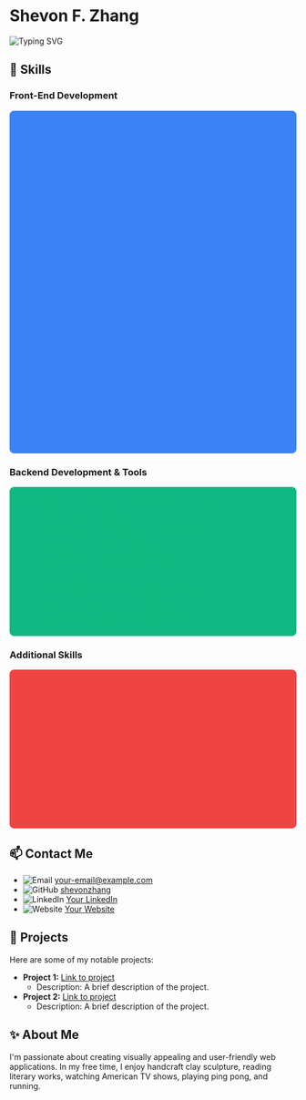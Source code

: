 # Shevon F. Zhang

![Typing SVG](https://readme-typing-svg.demolab.com?font=Fira+Code&weight=500&size=24&pause=1000&color=3B82F6&width=435&lines=Hi+there!+I'm+Shevon%2C+a+front-end+developer+with+9+years+of+experience.)

## 🚀 Skills

### Front-End Development
<div style="background-color: #3B82F6; border: 2px solid; border-color: #3B82F6; color: #3B82F6; padding: 10px; border-radius: 8px;">
  - ![React](https://img.shields.io/badge/-React-61DAFB?style=flat&logo=React&logoColor=white)
  - ![Vue.js](https://img.shields.io/badge/-Vue.js-4FC08D?style=flat&logo=vue.js&logoColor=white)
  - ![JavaScript](https://img.shields.io/badge/-JavaScript-F7DF1E?style=flat&logo=javascript&logoColor=black)
  - ![TypeScript](https://img.shields.io/badge/-TypeScript-3178C6?style=flat&logo=typescript&logoColor=white)
  - ![HTML](https://img.shields.io/badge/-HTML-E34F26?style=flat&logo=html5&logoColor=white)
  - ![CSS](https://img.shields.io/badge/-CSS-1572B6?style=flat&logo=css3&logoColor=white)
  - ![SCSS](https://img.shields.io/badge/-SCSS-CC6699?style=flat&logo=sass&logoColor=white)
  - ![Webpack](https://img.shields.io/badge/-Webpack-8DD6F9?style=flat&logo=webpack&logoColor=black)
  - ![ElementUI](https://img.shields.io/badge/-ElementUI-00C4CC?style=flat&logo=element&logoColor=white)
  - ![Bootstrap](https://img.shields.io/badge/-Bootstrap-563D7C?style=flat&logo=bootstrap&logoColor=white)
  - ![Echarts](https://img.shields.io/badge/-Echarts-AA344D?style=flat&logo=echarts&logoColor=white)
  - ![WeChat](https://img.shields.io/badge/-WeChat-07C160?style=flat&logo=wechat&logoColor=white)
  - ![Tailwind CSS](https://img.shields.io/badge/-TailwindCSS-38B2AC?style=flat&logo=tailwind-css&logoColor=white)
  - ![SVG](https://img.shields.io/badge/-SVG-FFB13B?style=flat&logo=svg&logoColor=black)
  - ![Uniapp](https://img.shields.io/badge/-Uniapp-41B883?style=flat&logo=uniapp&logoColor=white)
  - ![Responsive Web Design](https://img.shields.io/badge/-Responsive%20Web%20Design-2C3E50?style=flat&logo=responsive-web-design&logoColor=white)
  - ![Network](https://img.shields.io/badge/-Network%20Knowledge-0078D7?style=flat&logo=network&logoColor=white)
</div>

### Backend Development & Tools
<div style="background-color: #10B981; border: 2px solid; border-color: #10B981; color: #10B981; padding: 10px; border-radius: 8px;">
  - ![Node.js](https://img.shields.io/badge/-Node.js-339933?style=flat&logo=node.js&logoColor=white)
  - ![Next.js](https://img.shields.io/badge/-Next.js-000000?style=flat&logo=next.js&logoColor=white)
  - ![Koa2](https://img.shields.io/badge/-Koa-33333D?style=flat&logo=koa&logoColor=white)
  - ![MySQL](https://img.shields.io/badge/-MySQL-4479A1?style=flat&logo=mysql&logoColor=white)
  - ![Git](https://img.shields.io/badge/-Git-F05032?style=flat&logo=git&logoColor=white)
  - ![VS Code](https://img.shields.io/badge/-VS%20Code-007ACC?style=flat&logo=visual-studio-code&logoColor=white)
  - ![ESLint](https://img.shields.io/badge/-ESLint-4B32C3?style=flat&logo=eslint&logoColor=white)
</div>

### Additional Skills
<div style="background-color: #EF4444; border: 2px solid; border-color: #EF4444; color: #EF4444; padding: 10px; border-radius: 8px;">
  - ![Java](https://img.shields.io/badge/-Java-007396?style=flat&logo=java&logoColor=white)
  - ![C](https://img.shields.io/badge/-C-A8B9CC?style=flat&logo=c&logoColor=black)
  - ![Photoshop](https://img.shields.io/badge/-Photoshop-31A8FF?style=flat&logo=adobe-photoshop&logoColor=white)
  - ![Figma](https://img.shields.io/badge/-Figma-F24E1E?style=flat&logo=figma&logoColor=white)
  - ![Smart Building](https://img.shields.io/badge/-Smart%20Building-41B883?style=flat&logo=smart-building&logoColor=white)
  - ![Project Management](https://img.shields.io/badge/-Project%20Management-000000?style=flat&logo=project-management&logoColor=white)
  - ![Technical Documentation](https://img.shields.io/badge/-Technical%20Documentation-000000?style=flat&logo=technical-documentation&logoColor=white)
</div>

## 📫 Contact Me

- ![Email](https://img.shields.io/badge/-Email-D14836?style=flat&logo=gmail&logoColor=white) [your-email@example.com](mailto:your-email@example.com)
- ![GitHub](https://img.shields.io/badge/-GitHub-181717?style=flat&logo=github&logoColor=white) [shevonzhang](https://github.com/shevonzhang)
- ![LinkedIn](https://img.shields.io/badge/-LinkedIn-0A66C2?style=flat&logo=linkedin&logoColor=white) [Your LinkedIn](https://www.linkedin.com/in/your-profile)
- ![Website](https://img.shields.io/badge/-Website-000000?style=flat&logo=website&logoColor=white) [Your Website](https://your-website.com)

## 🌟 Projects

Here are some of my notable projects:

- **Project 1:** [Link to project](https://github.com/shevonzhang/project1)
  - Description: A brief description of the project.
- **Project 2:** [Link to project](https://github.com/shevonzhang/project2)
  - Description: A brief description of the project.

## ✨ About Me

I'm passionate about creating visually appealing and user-friendly web applications. In my free time, I enjoy handcraft clay sculpture, reading literary works, watching American TV shows, playing ping pong, and running.
